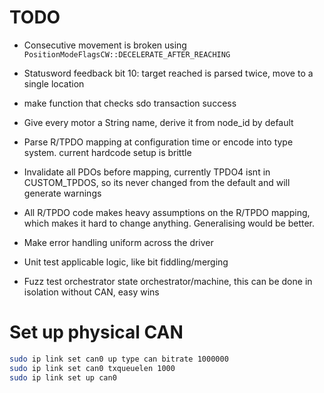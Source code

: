 # TODO

- Consecutive movement is broken using `PositionModeFlagsCW::DECELERATE_AFTER_REACHING`

- Statusword feedback bit 10: target reached is parsed twice, move to a single location

- make function that checks sdo transaction success

- Give every motor a String name, derive it from node_id by default

- Parse R/TPDO mapping at configuration time or encode into type system. current hardcode setup is brittle

- Invalidate all PDOs before mapping, currently TPDO4 isnt in CUSTOM_TPDOS, so
  its never changed from the default and will generate warnings

- All R/TPDO code makes heavy assumptions on the R/TPDO mapping, which makes it
  hard to change anything. Generalising would be better.

- Make error handling uniform across the driver

- Unit test applicable logic, like bit fiddling/merging

- Fuzz test orchestrator state orchestrator/machine, this can be done in isolation without CAN, easy wins

# Set up physical CAN

```bash
sudo ip link set can0 up type can bitrate 1000000
sudo ip link set can0 txqueuelen 1000
sudo ip link set up can0
```
